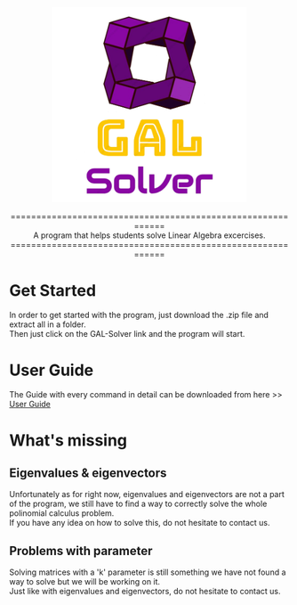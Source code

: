 <p align="center">
  <img src="/Icon/Logo-removebg.png" width="350" title="logo">
</p>

<p align="center">
  ============================================================<br>
  A program that helps students solve Linear Algebra excercises.<br>
  ============================================================
</p>

# Get Started 
  In order to get started with the program, just download the .zip file and extract all in a folder.  
  Then just click on the GAL-Solver link and the program will start.  

# User Guide
  The Guide with every command in detail can be downloaded from here >> [User Guide](User-Guide/User_Guide.pdf)  

# What's missing
## Eigenvalues & eigenvectors
Unfortunately as for right now, eigenvalues and eigenvectors are not a part of the program, we still have to find a way to correctly solve the whole polinomial
calculus problem.  
If you have any idea on how to solve this, do not hesitate to contact us.  

## Problems with parameter
Solving matrices with a 'k' parameter is still something we have not found a way to solve but we will be working on it.  
Just like with eigenvalues and eigenvectors, do not hesitate to contact us.

